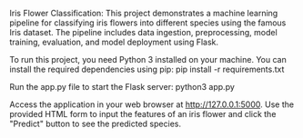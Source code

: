 Iris Flower Classification:
This project demonstrates a machine learning pipeline for classifying iris flowers into different species using the famous Iris dataset. The pipeline includes data ingestion, preprocessing, model training, evaluation, and model deployment using Flask.

To run this project, you need Python 3 installed on your machine. You can install the required dependencies using pip:
pip install -r requirements.txt

Run the app.py file to start the Flask server:
python3 app.py

Access the application in your web browser at http://127.0.0.1:5000.
Use the provided HTML form to input the features of an iris flower and click the "Predict" button to see the predicted species.

